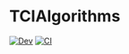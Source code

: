 # TCIAlgorithms

[![Dev](https://img.shields.io/badge/docs-dev-blue.svg)](https://tensor4all.github.io/TCIAlgorithms.jl/dev)
[![CI](https://github.com/tensor4all/TCIAlgorithms.jl/actions/workflows/CI.yml/badge.svg)](https://github.com/tensor4all/TCIAlgorithms.jl/actions/workflows/CI.yml)
